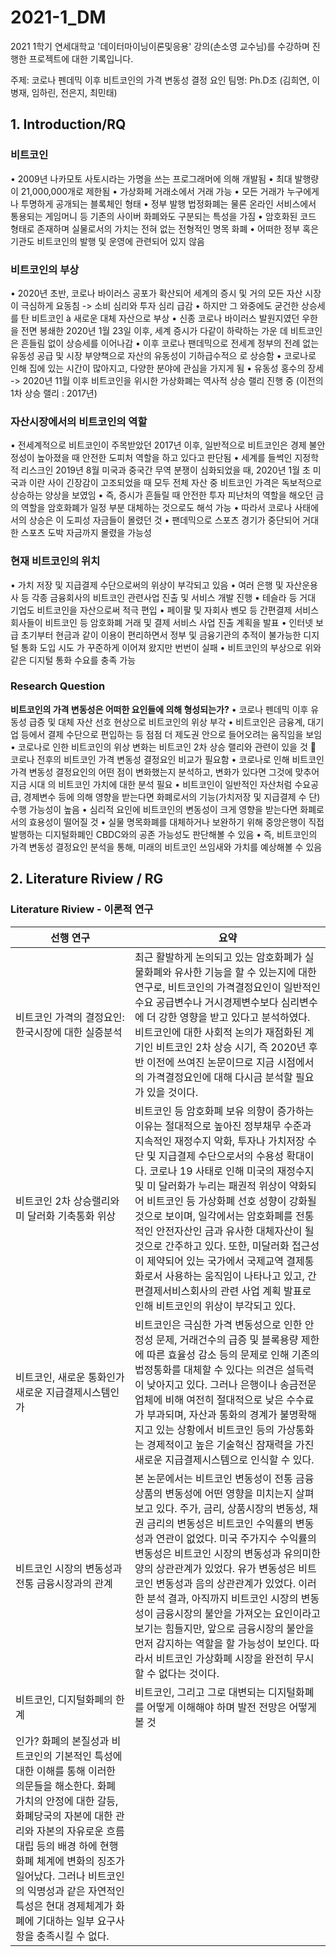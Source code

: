 # 2021-1_DM

2021 1학기 연세대학교 '데이터마이닝이론및응용' 강의(손소영 교수님)를 수강하며 진행한 프로젝트에 대한 기록입니다.

주제: 코로나 펜데믹 이후 비트코인의 가격 변동성 결정 요인
팀명: Ph.D조 (김희연, 이병재, 임하린, 전은지, 최민태)

## 1. Introduction/RQ
### 비트코인
• 2009년 나카모토 사토시라는 가명을 쓰는 프로그래머에 의해 개발됨
• 최대 발행량이 21,000,000개로 제한됨
• 가상화페 거래소에서 거래 가능
• 모든 거래가 누구에게나 투명하게 공개되는 블록체인 형태
• 정부 발행 법정화폐는 물론 온라인 서비스에서 통용되는 게임머니 등 기존의 사이버 화폐와도 구분되는 특성을 가짐
• 암호화된 코드 형태로 존재하며 실물로서의 가치는 전혀 없는 전형적인 명목 화폐
• 어떠한 정부 혹은 기관도 비트코인의 발행 및 운영에 관련되어 있지 않음
### 비트코인의 부상
• 2020년 초반, 코로나 바이러스 공포가 확산되어 세계의 증시 및 거의 모든 자산 시장이 극심하게 요동침 -> 소비 심리와 투자 심리 급감
• 하지만 그 와중에도 굳건한 상승세를 탄 비트코인 à 새로운 대체 자산으로 부상
• 신종 코로나 바이러스 발원지였던 우한을 전면 봉쇄한 2020년 1월 23일 이후, 세계 증시가 다같이 하락하는 가운
데 비트코인은 흔들림 없이 상승세를 이어나감
• 이후 코로나 팬데믹으로 전세계 정부의 전례 없는 유동성 공급 및 시장 부양책으로 자산의 유동성이 기하급수적으
로 상승함
• 코로나로 인해 집에 있는 시간이 많아지고, 다양한 분야에 관심을 가지게 됨
• 유동성 홍수의 장세 -> 2020년 11월 이후 비트코인을 위시한 가상화폐는 역사적 상승 랠리 진행 중 (이전의 1차
상승 랠리 : 2017년)
### 자산시장에서의 비트코인의 역할
• 전세계적으로 비트코인이 주목받았던 2017년 이후, 일반적으로 비트코인은 경제 불안정성이 높아졌을 때 안전한
도피처 역할을 하고 있다고 판단됨
• 세계를 들썩인 지정학적 리스크인 2019년 8월 미국과 중국간 무역 분쟁이 심화되었을 때, 2020년 1월 초 미국과
이란 사이 긴장감이 고조되었을 때 모두 전체 자산 중 비트코인 가격은 독보적으로 상승하는 양상을 보였임
• 즉, 증시가 흔들릴 때 안전한 투자 피난처의 역할을 해오던 금의 역할을 암호화폐가 일정 부분 대체하는 것으로도
해석 가능
• 따라서 코로나 사태에서의 상승은 이 도피성 자금들이 몰렸던 것
• 팬데믹으로 스포츠 경기가 중단되어 거대한 스포츠 도박 자금까지 몰렸을 가능성
### 현재 비트코인의 위치
• 가치 저장 및 지급결제 수단으로써의 위상이 부각되고 있음
• 여러 은행 및 자산운용사 등 각종 금융회사의 비트코인 관련사업 진출 및 서비스 개발 진행
• 테슬라 등 거대 기업도 비트코인을 자산으로써 적극 편입
• 페이팔 및 자회사 벤모 등 간편결제 서비스 회사들이 비트코인 등 암호화폐 거래 및 결제 서비스 사업 진출 계획을
발표
• 인터넷 보급 초기부터 현금과 같이 이용이 편리하면서 정부 및 금융기관의 추적이 불가능한 디지털 통화 도입 시도
가 꾸준하게 이어져 왔지만 번번이 실패
• 비트코인의 부상으로 위와 같은 디지털 통화 수요를 충족 가능
### Research Question
**비트코인의 가격 변동성은 어떠한 요인들에 의해 형성되는가?**
• 코로나 펜데믹 이후 유동성 급증 및 대체 자산 선호 현상으로 비트코인의 위상 부각
• 비트코인은 금융계, 대기업 등에서 결제 수단으로 편입하는 등 점점 더 제도권 안으로 들어오려는 움직임을 보임
• 코로나로 인한 비트코인의 위상 변화는 비트코인 2차 상승 랠리와 관련이 있을 것 􀀀 코로나 전후의 비트코인 가격 변동성
결정요인 비교가 필요함
• 코로나로 인해 비트코인 가격 변동성 결정요인의 어떤 점이 변화했는지 분석하고, 변화가 있다면 그것에 맞추어 지금 시대
의 비트코인 가치에 대한 분석 필요
• 비트코인이 일반적인 자산처럼 수요공급, 경제변수 등에 의해 영향을 받는다면 화폐로서의 기능(가치저장 및 지급결제 수
단) 수행 가능성이 높음
• 심리적 요인에 비트코인의 변동성이 크게 영향을 받는다면 화폐로서의 효용성이 떨어질 것
• 실물 명목화폐를 대체하거나 보완하기 위해 중앙은행이 직접 발행하는 디지털화폐인 CBDC와의 공존 가능성도 판단해볼
수 있음
• 즉, 비트코인의 가격 변동성 결정요인 분석을 통해, 미래의 비트코인 쓰임새와 가치를 예상해볼 수 있음

## 2. Literature Riview / RG
### Literature Riview - 이론적 연구
| 선행 연구 | 요약 |
|----------|-------|
| 비트코인 가격의 결정요인: 한국시장에 대한 실증분석|최근 활발하게 논의되고 있는 암호화폐가 실물화폐와 유사한 기능을 할 수 있는지에 대한 연구로, 비트코인의 가격결정요인이 일반적인 수요 공급변수나 거시경제변수보다 심리변수에 더 강한 영향을 받고 있다고 분석하였다. 비트코인에 대한 사회적 논의가 재점화된 계기인 비트코인 2차 상승 시기, 즉 2020년 후반 이전에 쓰여진 논문이므로 지금 시점에서의 가격결정요인에 대해 다시금 분석할 필요가 있을 것이다.|
|비트코인 2차 상승랠리와 미 달러화 기축통화 위상|비트코인 등 암호화폐 보유 의향이 증가하는 이유는 절대적으로 높아진 정부채무 수준과 지속적인 재정수지 악화, 투자나 가치저장 수단 및 지급결제 수단으로서의 수용성 확대이다. 코로나 19 사태로 인해 미국의 재정수지 및 미 달러화가 누리는 패권적 위상이 약화되어 비트코인 등 가상화폐 선호 성향이 강화될 것으로 보이며, 일각에서는 암호화폐를 전통적인 안전자산인 금과 유사한 대체자산이 될 것으로 간주하고 있다. 또한, 미달러화 접근성이 제약되어 있는 국가에서 국제교역 결제통화로서 사용하는 움직임이 나타나고 있고, 간편결제서비스회사의 관련 사업 계획 발표로 인해 비트코인의 위상이 부각되고 있다.|
|비트코인, 새로운 통화인가 새로운 지급결제시스템인가|비트코인은 극심한 가격 변동성으로 인한 안정성 문제, 거래건수의 급증 및 블록용량 제한에 따른 효율성 감소 등의 문제로 인해 기존의 법정통화를 대체할 수 있다는 의견은 설득력이 낮아지고 있다. 그러나 은행이나 송금전문업체에 비해 여전히 절대적으로 낮은 수수료가 부과되며, 자산과 통화의 경계가 불명확해지고 있는 상황에서 비트코인 등의 가상통화는 경제적이고 높은 기술혁신 잠재력을 가진 새로운 지급결제시스템으로 인식할 수 있다.|
|비트코인 시장의 변동성과 전통 금융시장과의 관계|본 논문에서는 비트코인 변동성이 전통 금융상품의 변동성에 어떤 영향을 미치는지 살펴보고 있다. 주가, 금리, 상품시장의 변동성, 채권 금리의 변동성은 비트코인 수익률의 변동성과 연관이 없었다. 미국 주가지수 수익률의 변동성은 비트코인 시장의 변동성과 유의미한 양의 상관관계가 있었다. 유가 변동성은 비트코인 변동성과 음의 상관관계가 있었다. 이러한 분석 결과, 아직까지 비트코인 시장의 변동성이 금융시장의 불안을 가져오는 요인이라고 보기는 힘들지만, 앞으로 금융시장의 불안을 먼저 감지하는 역할을 할 가능성이 보인다. 따라서 비트코인 가상화폐 시장을 완전히 무시할 수 없다는 것이다.|
|비트코인, 디지털화폐의 한계| 비트코인, 그리고 그로 대변되는 디지털화폐를 어떻게 이해해야 하며 발전 전망은 어떻게 볼 것
인가? 화폐의 본질성과 비트코인의 기본적인 특성에 대한 이해를 통해 이러한 의문들을 해소한다. 화폐 가치의 안정에 대한 갈등, 화폐당국의 자본에 대한 관리와 자본의 자유로운 흐름 대립 등의 배경 하에 현행 화폐 체계에 변화의 징조가 일어났다. 그러나 비트코인의 익명성과 같은 자연적인 특성은 현대 경제체계가 화폐에 기대하는 일부 요구사항을 충족시킬 수 없다.|
